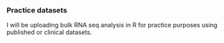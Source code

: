 ### Practice datasets
I will be uploading bulk RNA seq analysis in R for practice purposes using published or clinical datasets.
